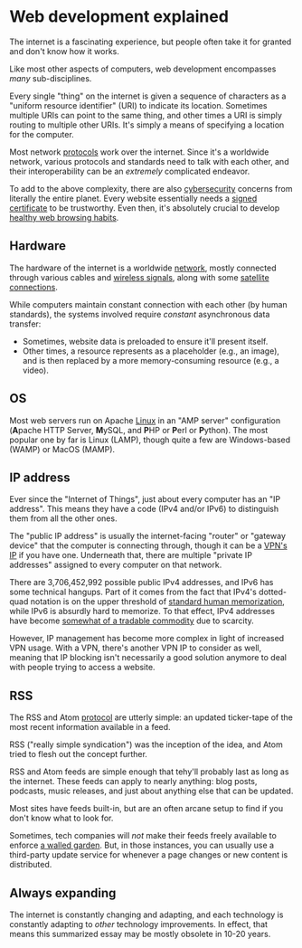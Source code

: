 
# Web development explained

The internet is a fascinating experience, but people often take it for granted and don't know how it works.

Like most other aspects of computers, web development encompasses *many* sub-disciplines.

Every single "thing" on the internet is given a sequence of characters as a "uniform resource identifier" (URI) to indicate its location. Sometimes multiple URIs can point to the same thing, and other times a URI is simply routing to multiple other URIs. It's simply a means of specifying a location for the computer.

Most network [protocols](standards-computers.md) work over the internet. Since it's a worldwide network, various protocols and standards need to talk with each other, and their interoperability can be an *extremely* complicated endeavor.

To add to the above complexity, there are also [cybersecurity](computers-cysec.md) concerns from literally the entire planet. Every website essentially needs a [signed certificate](computers-cysec-authentication.md) to be trustworthy. Even then, it's absolutely crucial to develop [healthy web browsing habits](computers-cysec.md).

## Hardware

The hardware of the internet is a worldwide [network](networks-computer.md), mostly connected through various cables and [wireless signals](engineering-radio.md), along with some [satellite connections](logistics-navigation.md).

While computers maintain constant connection with each other (by human standards), the systems involved require *constant* asynchronous data transfer:

- Sometimes, website data is preloaded to ensure it'll present itself.
- Other times, a resource represents as a placeholder (e.g., an image), and is then replaced by a more memory-consuming resource (e.g., a video).

## OS

Most web servers run on Apache [Linux](computers-os-unix.md) in an "AMP server" configuration (**A**pache HTTP Server, **M**ySQL, and **P**HP or **P**erl or **P**ython). The most popular one by far is Linux (LAMP), though quite a few are Windows-based (WAMP) or MacOS (MAMP).

## IP address

Ever since the "Internet of Things", just about every computer has an "IP address". This means they have a code (IPv4 and/or IPv6) to distinguish them from all the other ones.

The "public IP address" is usually the internet-facing "router" or "gateway device" that the computer is connecting through, though it can be a [VPN's IP](computers-cysec.md) if you have one. Underneath that, there are multiple "private IP addresses" assigned to every computer on that network.

There are 3,706,452,992 possible public IPv4 addresses, and IPv6 has some technical hangups. Part of it comes from the fact that IPv4's dotted-quad notation is on the upper threshold of [standard human memorization](mind-memory.md), while IPv6 is absurdly hard to memorize. To that effect, IPv4 addresses have become [somewhat of a tradable commodity](economics.md) due to scarcity.

However, IP management has become more complex in light of increased VPN usage. With a VPN, there's another VPN IP to consider as well, meaning that IP blocking isn't necessarily a good solution anymore to deal with people trying to access a website.

## RSS

The RSS and Atom [protocol](standards-computers.md) are utterly simple: an updated ticker-tape of the most recent information available in a feed.

RSS ("really simple syndication") was the inception of the idea, and Atom tried to flesh out the concept further.

RSS and Atom feeds are simple enough that tehy'll probably last as long as the internet. These feeds can apply to nearly anything: blog posts, podcasts, music releases, and just about anything else that can be updated.

Most sites have feeds built-in, but are an often arcane setup to find if you don't know what to look for.

Sometimes, tech companies will *not* make their feeds freely available to enforce [a walled garden](faang.md). But, in those instances, you can usually use a third-party update service for whenever a page changes or new content is distributed.

## Always expanding

The internet is constantly changing and adapting, and each technology is constantly adapting to *other* technology improvements. In effect, that means this summarized essay may be mostly obsolete in 10-20 years.
